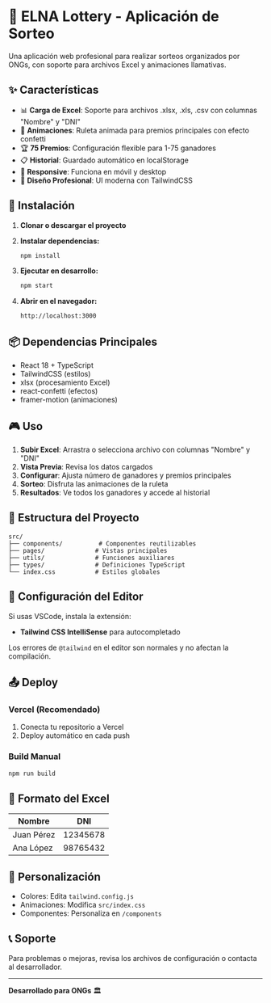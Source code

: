# 🎯 ELNA Lottery - Aplicación de Sorteo

Una aplicación web profesional para realizar sorteos organizados por ONGs, con soporte para archivos Excel y animaciones llamativas.

## ✨ Características

- 📊 **Carga de Excel**: Soporte para archivos .xlsx, .xls, .csv con columnas "Nombre" y "DNI"
- 🎰 **Animaciones**: Ruleta animada para premios principales con efecto confetti
- 🏆 **75 Premios**: Configuración flexible para 1-75 ganadores
- 📋 **Historial**: Guardado automático en localStorage
- 📱 **Responsive**: Funciona en móvil y desktop
- 🎨 **Diseño Profesional**: UI moderna con TailwindCSS

## 🚀 Instalación

1. **Clonar o descargar el proyecto**
2. **Instalar dependencias:**
   ```bash
   npm install
   ```

3. **Ejecutar en desarrollo:**
   ```bash
   npm start
   ```

4. **Abrir en el navegador:**
   ```
   http://localhost:3000
   ```

## 📦 Dependencias Principales

- React 18 + TypeScript
- TailwindCSS (estilos)
- xlsx (procesamiento Excel)
- react-confetti (efectos)
- framer-motion (animaciones)

## 🎮 Uso

1. **Subir Excel**: Arrastra o selecciona archivo con columnas "Nombre" y "DNI"
2. **Vista Previa**: Revisa los datos cargados
3. **Configurar**: Ajusta número de ganadores y premios principales
4. **Sorteo**: Disfruta las animaciones de la ruleta
5. **Resultados**: Ve todos los ganadores y accede al historial

## 📁 Estructura del Proyecto

```
src/
├── components/          # Componentes reutilizables
├── pages/              # Vistas principales
├── utils/              # Funciones auxiliares
├── types/              # Definiciones TypeScript
└── index.css           # Estilos globales
```

## 🔧 Configuración del Editor

Si usas VSCode, instala la extensión:
- **Tailwind CSS IntelliSense** para autocompletado

Los errores de `@tailwind` en el editor son normales y no afectan la compilación.

## 📤 Deploy

### Vercel (Recomendado)
1. Conecta tu repositorio a Vercel
2. Deploy automático en cada push

### Build Manual
```bash
npm run build
```

## 📄 Formato del Excel

| Nombre | DNI |
|--------|-----|
| Juan Pérez | 12345678 |
| Ana López | 98765432 |

## 🎨 Personalización

- Colores: Edita `tailwind.config.js`
- Animaciones: Modifica `src/index.css`
- Componentes: Personaliza en `/components`

## 📞 Soporte

Para problemas o mejoras, revisa los archivos de configuración o contacta al desarrollador.

---

**Desarrollado para ONGs** 🏛️ 